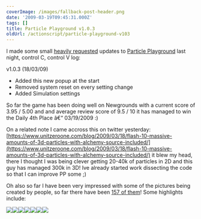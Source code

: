 ```yaml
---
coverImage: /images/fallback-post-header.png
date: '2009-03-19T09:45:31.000Z'
tags: []
title: Particle Playground v1.0.3
oldUrl: /actionscript/particle-playground-v103
---
```


I made some small [heavily requested](https://www.newgrounds.com/portal/reviews/487541) updates to [Particle Playground](https://www.mikecann.co.uk/?p=384) last night, control C, control V log:

<!-- more -->

v1.0.3 (18/03/09)

- Added this new popup at the start
- Removed system reset on every setting change
- Added Simulation settings

So far the game has been doing well on Newgrounds with a current score of <span id="submission_score">3.95</span> <span class="gray">/</span> 5.00 and and average review score of 9.5 / 10 it has managed to win the <span class="white"> Daily 4th Place</span> â€“ 03<span class="gray">/</span>19<span class="gray">/</span>2009 :)

On a related note I came accross this on twitter yesterday: [https://www.unitzeroone.com/blog/2009/03/18/flash-10-massive-amounts-of-3d-particles-with-alchemy-source-included/](https://www.unitzeroone.com/blog/2009/03/18/flash-10-massive-amounts-of-3d-particles-with-alchemy-source-included/) it blew my head, there I thought I was being clever getting 20-40k of particles in 2D and this guy has managed 300k in 3D! Ive already started work dissecting the code so that I can improve PP some ;)

Oh also so far I have been very impressed with some of the pictures being created by people, so far there have been [157 of them](https://picasaweb.google.com/mike.cann/ParticlePlayground#)! Some highlights include:

[![](https://lh5.ggpht.com/_vZ6zE_QJfu0/ScDPEdMHA4I/AAAAAAAAIzM/9RPA4Rf2TFU/s144/Lagnalok%20by%20fire.jpg)](https://picasaweb.google.com/lh/photo/TcdbhnKGNa-WNidhAXRHmA?feat=embedwebsite)[![](https://lh3.ggpht.com/_vZ6zE_QJfu0/ScD6pb_JWzI/AAAAAAAAI7M/PDVTcRkcrYM/s144/Connected%20by%20Kas.jpg)](https://picasaweb.google.com/lh/photo/-CVqe1bBmGUf-VrLiH9vmQ?feat=embedwebsite)[![](https://lh5.ggpht.com/_vZ6zE_QJfu0/ScE9mxAYebI/AAAAAAAAJIE/cquqUoEqG1w/s144/Eclipse%20by%20Bainemo.png)](https://picasaweb.google.com/lh/photo/8HSkIJ7AtJrt-LwA-KUtvQ?feat=embedwebsite)[![](https://lh6.ggpht.com/_vZ6zE_QJfu0/ScGpATvfBnI/AAAAAAAAJT4/o3Y5n58n_Yw/s144/Spunrainbow%20by%20AnimeTheia.png)](https://picasaweb.google.com/lh/photo/-X47M9FJxy2oo0DvK5iqVg?feat=embedwebsite)[![](https://lh3.ggpht.com/_vZ6zE_QJfu0/ScFqX8JKVTI/AAAAAAAAJNU/-8njuwJy2RY/s144/Atomic%20bomb%20by%20Another%20Stranger%20Me.jpg)](https://picasaweb.google.com/lh/photo/bwGKuqa4bEC5YIFEns6TVA?feat=embedwebsite)[![](https://lh3.ggpht.com/_vZ6zE_QJfu0/ScHryxXSXjI/AAAAAAAAJZo/aH0v76R4JHA/s288/enjoy%20the%20universe%20by%20deathonwings.jpg)](https://picasaweb.google.com/lh/photo/e8WejeTcpmSuWyymGrlgZg?feat=embedwebsite)[![](https://lh3.ggpht.com/_vZ6zE_QJfu0/ScHd5ZVAFuI/AAAAAAAAJYo/8mYbLzD-ipU/s144/lolz%20by%20Someone.jpg)](https://picasaweb.google.com/lh/photo/REcqRNQ4nhMPm1R5TV5d1g?feat=embedwebsite)
